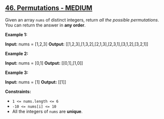 ## [46. Permutations - MEDIUM](https://leetcode.com/problems/permutations/submissions/1212070915/)

Given an array `nums` of distinct integers, return _all the possible permutations_. You can return the answer in **any order**.

**Example 1:**

**Input:** nums = \[1,2,3\]
**Output:** \[\[1,2,3\],\[1,3,2\],\[2,1,3\],\[2,3,1\],\[3,1,2\],\[3,2,1\]\]

**Example 2:**

**Input:** nums = \[0,1\]
**Output:** \[\[0,1\],\[1,0\]\]

**Example 3:**

**Input:** nums = \[1\]
**Output:** \[\[1\]\]

**Constraints:**

*   `1 <= nums.length <= 6`
*   `-10 <= nums[i] <= 10`
*   All the integers of `nums` are **unique**.
